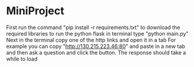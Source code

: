 MiniProject
===

First run the command "pip install -r requirements.txt" to download the required libraries
to run the python flask in terminal type "python main.py"
Next in the terminal copy one of the http links and open it in a tab
For example you can copy "http://130.215.223.46:80" and paste in a new tab
and then ask a question and click the button.
The response should take a while to load
